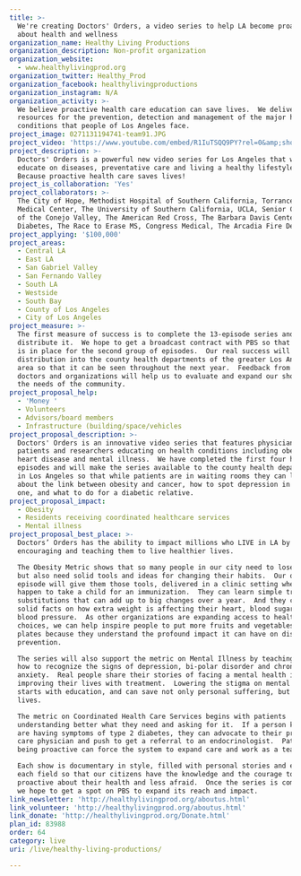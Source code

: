 ```yaml
---
title: >-
  We're creating Doctors' Orders, a video series to help LA become proactive
  about health and wellness
organization_name: Healthy Living Productions
organization_description: Non-profit organization
organization_website:
  - www.healthylivingprod.org
organization_twitter: Healthy_Prod
organization_facebook: healthylivingproductions
organization_instagram: N/A
organization_activity: >-
  We believe proactive health care education can save lives.  We deliver
  resources for the prevention, detection and management of the major health
  conditions that people of Los Angeles face.
project_image: 0271131194741-team91.JPG
project_video: 'https://www.youtube.com/embed/R1IuTSQQ9PY?rel=0&amp;showinfo=0'
project_description: >-
  Doctors' Orders is a powerful new video series for Los Angeles that will
  educate on diseases, preventative care and living a healthy lifestyle. 
  Because proactive health care saves lives!
project_is_collaboration: 'Yes'
project_collaborators: >-
  The City of Hope, Methodist Hospital of Southern California, Torrance Memorial
  Medical Center, The University of Southern California, UCLA, Senior Concerns
  of the Conejo Valley, The American Red Cross, The Barbara Davis Center for
  Diabetes, The Race to Erase MS, Congress Medical, The Arcadia Fire Department
project_applying: '$100,000'
project_areas:
  - Central LA
  - East LA
  - San Gabriel Valley
  - San Fernando Valley
  - South LA
  - Westside
  - South Bay
  - County of Los Angeles
  - City of Los Angeles
project_measure: >-
  The first measure of success is to complete the 13-episode series and
  distribute it.  We hope to get a broadcast contract with PBS so that funding
  is in place for the second group of episodes.  Our real success will be the
  distribution into the county health departments of the greater Los Angeles
  area so that it can be seen throughout the next year.  Feedback from patients,
  doctors and organizations will help us to evaluate and expand our shows to fit
  the needs of the community.
project_proposal_help:
  - 'Money '
  - Volunteers
  - Advisors/board members
  - Infrastructure (building/space/vehicles
project_proposal_description: >-
  Doctors' Orders is an innovative video series that features physicians,
  patients and researchers educating on health conditions including obesity,
  heart disease and mental illness.  We have completed the first four half-hour
  episodes and will make the series available to the county health departments
  in Los Angeles so that while patients are in waiting rooms they can learn
  about the link between obesity and cancer, how to spot depression in a loved
  one, and what to do for a diabetic relative.
project_proposal_impact:
  - Obesity
  - Residents receiving coordinated healthcare services
  - Mental illness
project_proposal_best_place: >-
  Doctors’ Orders has the ability to impact millions who LIVE in LA by
  encouraging and teaching them to live healthier lives.  

  The Obesity Metric shows that so many people in our city need to lose weight,
  but also need solid tools and ideas for changing their habits.  Our obesity
  episode will give them those tools, delivered in a clinic setting where they
  happen to take a child for an immunization.  They can learn simple tricks and
  substitutions that can add up to big changes over a year.  And they can get
  solid facts on how extra weight is affecting their heart, blood sugar and
  blood pressure.  As other organizations are expanding access to healthy food
  choices, we can help inspire people to put more fruits and vegetables on their
  plates because they understand the profound impact it can have on disease
  prevention.

  The series will also support the metric on Mental Illness by teaching families
  how to recognize the signs of depression, bi-polar disorder and chronic
  anxiety.  Real people share their stories of facing a mental health issue and
  improving their lives with treatment.  Lowering the stigma on mental illness
  starts with education, and can save not only personal suffering, but many
  lives.  

  The metric on Coordinated Health Care Services begins with patients
  understanding better what they need and asking for it.  If a person knows they
  are having symptoms of type 2 diabetes, they can advocate to their primary
  care physician and push to get a referral to an endocrinologist.  Patients
  being proactive can force the system to expand care and work as a team.

  Each show is documentary in style, filled with personal stories and experts in
  each field so that our citizens have the knowledge and the courage to be
  proactive about their health and less afraid.  Once the series is completed,
  we hope to get a spot on PBS to expand its reach and impact.
link_newsletter: 'http://healthylivingprod.org/aboutus.html'
link_volunteer: 'http://healthylivingprod.org/aboutus.html'
link_donate: 'http://healthylivingprod.org/Donate.html'
plan_id: 83988
order: 64
category: live
uri: /live/healthy-living-productions/

---
```

